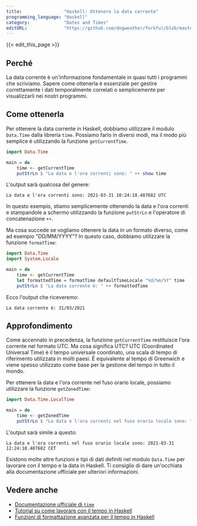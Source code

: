 ```yaml
---
title:                "Haskell: Ottenere la data corrente"
programming_language: "Haskell"
category:             "Dates and Times"
editURL:              "https://github.com/dogweather/forkful/blob/master/content/it/haskell/getting-the-current-date.md"
---
```


{{< edit_this_page >}}

## Perché

La data corrente è un'informazione fondamentale in quasi tutti i programmi che scriviamo. Sapere come ottenerla è essenziale per gestire correttamente i dati temporalmente correlati o semplicemente per visualizzarli nei nostri programmi.

## Come ottenerla

Per ottenere la data corrente in Haskell, dobbiamo utilizzare il modulo `Data.Time` dalla libreria `time`. Possiamo farlo in diversi modi, ma il modo più semplice è utilizzando la funzione `getCurrentTime`.

```Haskell
import Data.Time

main = do
    time <- getCurrentTime
    putStrLn $ "La data e l'ora correnti sono: " ++ show time
```

L'output sarà qualcosa del genere:

```
La data e l'ora correnti sono: 2021-03-31 10:24:18.487682 UTC
```

In questo esempio, stiamo semplicemente ottenendo la data e l'ora correnti e stampandole a schermo utilizzando la funzione `putStrLn` e l'operatore di concatenazione `++`.

Ma cosa succede se vogliamo ottenere la data in un formato diverso, come ad esempio "DD/MM/YYYY"? In questo caso, dobbiamo utilizzare la funzione `formatTime`:

```Haskell
import Data.Time
import System.Locale

main = do
    time <- getCurrentTime
    let formattedTime = formatTime defaultTimeLocale "%d/%m/%Y" time
    putStrLn $ "La data corrente è: " ++ formattedTime
```

Ecco l'output che riceveremo:

```
La data corrente è: 31/03/2021
```

## Approfondimento

Come accennato in precedenza, la funzione `getCurrentTime` restituisce l'ora corrente nel formato UTC. Ma cosa significa UTC? UTC (Coordinated Universal Time) è il tempo universale coordinato, una scala di tempo di riferimento utilizzata in molti paesi. È equivalente al tempo di Greenwich e viene spesso utilizzato come base per la gestione del tempo in tutto il mondo.

Per ottenere la data e l'ora corrente nel fuso orario locale, possiamo utilizzare la funzione `getZonedTime`:

```Haskell
import Data.Time.LocalTime

main = do
    time <- getZonedTime
    putStrLn $ "La data e l'ora correnti nel fuso orario locale sono: " ++ show time
```

L'output sarà simile a questo:

```
La data e l'ora correnti nel fuso orario locale sono: 2021-03-31 12:24:18.487682 CET
```

Esistono molte altre funzioni e tipi di dati definiti nel modulo `Data.Time` per lavorare con il tempo e la data in Haskell. Ti consiglio di dare un'occhiata alla documentazione ufficiale per ulteriori informazioni.

## Vedere anche

- [Documentazione ufficiale di `time`](https://hackage.haskell.org/package/time/docs/Data-Time.html)
- [Tutorial su come lavorare con il tempo in Haskell](https://mmhaskell.com/blog/2017/4/13/working-with-time)
- [Funzioni di formattazione avanzata per il tempo in Haskell](https://mmhaskell.com/lst/working-with-time/formatting-time)
